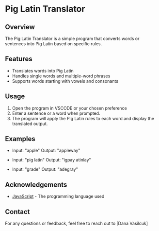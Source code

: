 # Pig Latin Translator

## Overview
The Pig Latin Translator is a simple program that converts words or sentences into Pig Latin based on specific rules.

## Features
- Translates words into Pig Latin
- Handles single words and multiple-word phrases
- Supports words starting with vowels and consonants

## Usage
1. Open the program in VSCODE or your chosen preference
2. Enter a sentence or a word when prompted.
3. The program will apply the Pig Latin rules to each word and display the translated output.

## Examples
- Input: "apple"
  Output: "appleway"

- Input: "pig latin"
  Output: "igpay atinlay"

- Input: "grade"
  Output: "adegray"

## Acknowledgements
- [JavaScript](https://developer.mozilla.org/en-US/docs/Web/JavaScript) - The programming language used

## Contact
For any questions or feedback, feel free to reach out to [Dana Vasilcuk]
